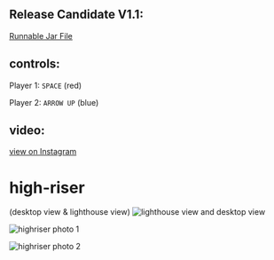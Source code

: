 ## Release Candidate V1.1:

[Runnable Jar File](https://github.com/tim-we/high-riser/releases/download/v1.1/highriser-v1.1.jar)

## controls:

Player 1: `SPACE` (red)

Player 2: `ARROW UP` (blue)

## video:

[view on Instagram](https://www.instagram.com/p/BReTM5pDlHj/)

# high-riser
(desktop view & lighthouse view)
![lighthouse view and desktop view](https://git.informatik.uni-kiel.de/stu126998/high-riser/raw/master/media/lighthouse-view.png)

![highriser photo 1](https://git.informatik.uni-kiel.de/stu126998/high-riser/raw/master/media/highriser1.png)

![highriser photo 2](https://git.informatik.uni-kiel.de/stu126998/high-riser/raw/master/media/highriser2.png)
